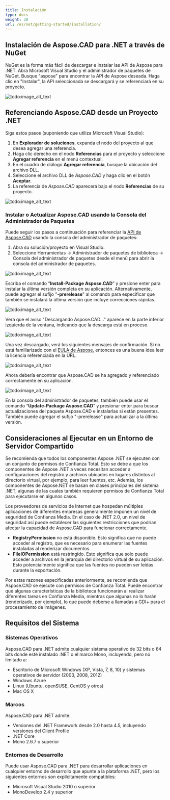```yaml
---
title: Instalación
type: docs
weight: 30
url: /es/net/getting-started/installation/
---
```


## **Instalación de Aspose.CAD para .NET a través de NuGet**

NuGet es la forma más fácil de descargar e instalar las API de Aspose para .NET. Abra Microsoft Visual Studio y el administrador de paquetes de NuGet. Busque "aspose" para encontrar la API de Aspose deseada. Haga clic en "Instalar", la API seleccionada se descargará y se referenciará en su proyecto.

![todo:image_alt_text](/_assets/install/installation_1.png)

## **Referenciando Aspose.CAD desde un Proyecto .NET**

Siga estos pasos (suponiendo que utiliza Microsoft Visual Studio):

1. En **Explorador de soluciones**, expanda el nodo del proyecto al que desea agregar una referencia.
1. Haga clic derecho en el nodo **Referencias** para el proyecto y seleccione **Agregar referencia** en el menú contextual.
1. En el cuadro de diálogo **Agregar referencia**, busque la ubicación del archivo DLL.
1. Seleccione el archivo DLL de *Aspose.CAD* y haga clic en el botón **Aceptar**.
1. La referencia de *Aspose.CAD* aparecerá bajo el nodo **Referencias** de su proyecto.

![todo:image_alt_text](/_assets/install/installation_2.png)

### **Instalar o Actualizar Aspose.CAD usando la Consola del Administrador de Paquetes**

Puede seguir los pasos a continuación para referenciar la [API de Aspose.CAD](https://www.nuget.org/packages/Aspose.CAD/) usando la consola del administrador de paquetes:

1. Abra su solución/proyecto en Visual Studio.
1. Seleccione Herramientas -> Administrador de paquetes de biblioteca -> Consola del administrador de paquetes desde el menú para abrir la consola del administrador de paquetes.

![todo:image_alt_text](/_assets/install/installation_3.png)

Escriba el comando “**Install-Package Aspose.CAD**” y presione enter para instalar la última versión completa en su aplicación. Alternativamente, puede agregar el sufijo "**-prerelease**" al comando para especificar que también se instalará la última versión que incluye correcciones rápidas.

![todo:image_alt_text](/_assets/install/installation_4.png)

Verá que el aviso "Descargando Aspose.CAD..." aparece en la parte inferior izquierda de la ventana, indicando que la descarga está en proceso. 

![todo:image_alt_text](/_assets/install/installation_5.png)

Una vez descargado, verá los siguientes mensajes de confirmación. Si no está familiarizado con el [EULA de Aspose](https://about.aspose.com/legal/eula), entonces es una buena idea leer la licencia referenciada en la URL.

![todo:image_alt_text](/_assets/install/installation_6.png)

Ahora debería encontrar que Aspose.CAD se ha agregado y referenciado correctamente en su aplicación.

![todo:image_alt_text](/_assets/install/installation_7.png)

En la consola del administrador de paquetes, también puede usar el comando “**Update-Package Aspose.CAD**” y presionar enter para buscar actualizaciones del paquete Aspose.CAD e instalarlas si están presentes. También puede agregar el sufijo "-prerelease" para actualizar a la última versión.

## **Consideraciones al Ejecutar en un Entorno de Servidor Compartido**

Se recomienda que todos los componentes Aspose .NET se ejecuten con un conjunto de permisos de Confianza Total. Esto se debe a que los componentes de Aspose .NET a veces necesitan acceder a configuraciones del registro y archivos ubicados en lugares distintos al directorio virtual, por ejemplo, para leer fuentes, etc. Además, los componentes de Aspose.NET se basan en clases principales del sistema .NET, algunas de las cuales también requieren permisos de Confianza Total para ejecutarse en algunos casos.

Los proveedores de servicios de Internet que hospedan múltiples aplicaciones de diferentes empresas generalmente imponen un nivel de seguridad de Confianza Media. En el caso de .NET 2.0, un nivel de seguridad así puede establecer las siguientes restricciones que podrían afectar la capacidad de Aspose.CAD para funcionar correctamente.

- **RegistryPermission** no está disponible. Esto significa que no puede acceder al registro, que es necesario para enumerar las fuentes instaladas al renderizar documentos.
- **FileIOPermission** está restringido. Esto significa que solo puede acceder a archivos en la jerarquía del directorio virtual de su aplicación. Esto potencialmente significa que las fuentes no pueden ser leídas durante la exportación.

Por estas razones especificadas anteriormente, se recomienda que Aspose.CAD se ejecute con permisos de Confianza Total. Puede encontrar que algunas características de la biblioteca funcionarán al realizar diferentes tareas en Confianza Media, mientras que algunas no lo harán (renderizado, por ejemplo), lo que puede deberse a llamadas a GDI+ para el procesamiento de imágenes.

## **Requisitos del Sistema**

### **Sistemas Operativos**

Aspose.CAD para .NET admite cualquier sistema operativo de 32 bits o 64 bits donde esté instalado .NET o el marco Mono, incluyendo, pero no limitado a:

- Escritorio de Microsoft Windows (XP, Vista, 7, 8, 10) y sistemas operativos de servidor (2003, 2008, 2012)
- Windows Azure
- Linux (Ubuntu, openSUSE, CentOS y otros)
- Mac OS X

### **Marcos**

Aspose.CAD para .NET admite:

- Versiones del .NET Framework desde 2.0 hasta 4.5, incluyendo versiones del Client Profile
- .NET Core
- Mono 2.6.7 o superior

### **Entornos de Desarrollo**

Puede usar Aspose.CAD para .NET para desarrollar aplicaciones en cualquier entorno de desarrollo que apunte a la plataforma .NET, pero los siguientes entornos son explícitamente compatibles:

- Microsoft Visual Studio 2010 o superior
- MonoDevelop 2.4 y superior
